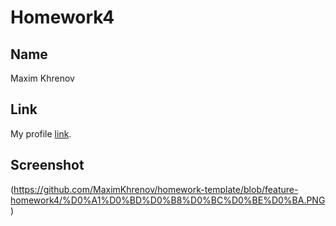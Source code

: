 # Homework4

## Name

Maxim Khrenov

## Link

My profile [link](https://codefights.com/profile/maximkhrenov).


## Screenshot
(https://github.com/MaximKhrenov/homework-template/blob/feature-homework4/%D0%A1%D0%BD%D0%B8%D0%BC%D0%BE%D0%BA.PNG)

